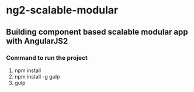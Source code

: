 # ng2-scalable-modular
## Building component based scalable modular app with AngularJS2

### Command to run the project

1. npm install
2. npm install -g gulp
3. gulp